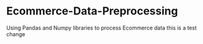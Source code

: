 # Ecommerce-Data-Preprocessing
Using Pandas and Numpy libraries to process Ecommerce data
this is a test change
